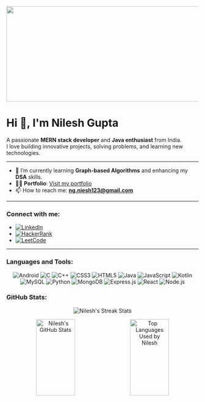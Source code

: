 <div align="center">
  <img src="https://media.giphy.com/media/unxCGmTuBvwo2djRLA/giphy.gif" alt="Coding Penguin" style="width:1200px; height:250px; object-fit:cover;">
</div>



# Hi 👋, I'm Nilesh Gupta  
A passionate **MERN stack developer** and **Java enthusiast** from India.  
I love building innovative projects, solving problems, and learning new technologies.  

---

- 🌱 I’m currently learning **Graph-based Algorithms** and enhancing my **DSA** skills.  
- 👨‍💻 **Portfolio**: [Visit my portfolio]()  
- 📫 How to reach me: **ng.niesh123@gmail.com**  

---

### Connect with me:  
- [![LinkedIn](https://img.shields.io/badge/LinkedIn-0077B5?logo=linkedin&logoColor=white)](www.linkedin.com/in/nil26)  
- [![HackerRank](https://img.shields.io/badge/HackerRank-2EC866?logo=hackerrank&logoColor=white)](https://www.hackerrank.com/profile/ng_niesh123)  
- [![LeetCode](https://img.shields.io/badge/LeetCode-FFA116?logo=leetcode&logoColor=black)](https://leetcode.com/u/gol23u/)  

---

### Languages and Tools:  

<p align="center">
<p align="center">
  <img src="https://img.shields.io/badge/Android-3DDC84?logo=android&logoColor=white" alt="Android" />
  <img src="https://img.shields.io/badge/C-00599C?logo=c&logoColor=white" alt="C" />
  <img src="https://img.shields.io/badge/C%2B%2B-00599C?logo=cplusplus&logoColor=white" alt="C++" />
  <img src="https://img.shields.io/badge/CSS3-1572B6?logo=css3&logoColor=white" alt="CSS3" />
  <img src="https://img.shields.io/badge/HTML5-E34F26?logo=html5&logoColor=white" alt="HTML5" />
  <img src="https://img.shields.io/badge/Java-007396?logo=java&logoColor=white" alt="Java" />
  <img src="https://img.shields.io/badge/JavaScript-F7DF1E?logo=javascript&logoColor=black" alt="JavaScript" />
  <img src="https://img.shields.io/badge/Kotlin-0095D9?logo=kotlin&logoColor=white" alt="Kotlin" />
  <img src="https://img.shields.io/badge/MySQL-4479A1?logo=mysql&logoColor=white" alt="MySQL" />
  <img src="https://img.shields.io/badge/Python-3776AB?logo=python&logoColor=white" alt="Python" />
  <img src="https://img.shields.io/badge/MongoDB-47A248?logo=mongodb&logoColor=white" alt="MongoDB" />
  <img src="https://img.shields.io/badge/Express.js-000000?logo=express&logoColor=white" alt="Express.js" />
  <img src="https://img.shields.io/badge/React-20232A?logo=react&logoColor=61DAFB" alt="React" />
  <img src="https://img.shields.io/badge/Node.js-339933?logo=node.js&logoColor=white" alt="Node.js" />


</p>



### GitHub Stats:  
<p align="center">
  <img src="https://github-readme-streak-stats.herokuapp.com/?user=nilesh2630&theme=radical" alt="Nilesh's Streak Stats" />
</p>


<p align="center" style="display: flex; justify-content: center; gap: 20px;">
  <img src="https://github-readme-stats.vercel.app/api?username=nilesh2630&show_icons=true&theme=radical" alt="Nilesh's GitHub Stats" style="width:45%; height:200px; object-fit:cover;" />
  <img src="https://github-readme-stats.vercel.app/api/top-langs/?username=nilesh2630&layout=compact&theme=radical" alt="Top Languages Used by Nilesh" style="width:45%; height:200px; object-fit:cover;" />
</p>





